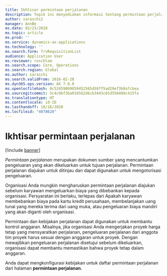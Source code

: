 ```yaml
---
title: Ikhtisar permintaan perjalanan
description: Topik ini menyediakan informasi tentang permintaan perjalanan. Permintaan perjalanan mendokumentasikan biaya yang akan dikeluarkan untuk tujuan perjalanan.
author: saraschi2
manager: AnnBe
ms.date: 02/23/2018
ms.topic: article
ms.prod: ''
ms.service: dynamics-ax-applications
ms.technology: ''
ms.search.form: TrvRequisitionList
audience: Application User
ms.reviewer: roschlom
ms.search.scope: Core, Operations
ms.search.region: Global
ms.author: saraschi
ms.search.validFrom: 2016-02-28
ms.dyn365.ops.version: AX 7.0.0
ms.openlocfilehash: 0c52459069859452565d58ff5ad29ef3b8a7cbea
ms.sourcegitcommit: 5c4c9bf3ba018562d6cb3443c01d550489c415fa
ms.translationtype: HT
ms.contentlocale: id-ID
ms.lasthandoff: 10/16/2020
ms.locfileid: "4078628"
---
```

# <a name="travel-requisitions-overview"></a>Ikhtisar permintaan perjalanan

[!include [banner](../includes/banner.md)]

*Permintaan perjalanan* merupakan dokumen sumber yang mencantumkan pengeluaran yang akan dikeluarkan untuk tujuan perjalanan. Permintaan perjalanan diajukan untuk ditinjau dan dapat digunakan untuk mengotorisasi pengeluaran.

Organisasi Anda mungkin mengharuskan permintaan perjalanan diajukan sebelum karyawan mengeluarkan biaya yang dibebankan kepada organisasi. Persyaratan ini berlaku, terlepas dari Apakah karyawan membebankan biaya pada kartu kredit perusahaan, membelanjakan uang tunai yang mereka terima dari uang muka, atau pengeluaran biaya mandiri yang akan diganti oleh organisasi.

Permintaan dan kebijakan perjalanan dapat digunakan untuk membantu kontrol anggaran. Misalnya, jika organisasi Anda mengerjakan proyek harga tetap yang mensyaratkan perjalanan, pengeluaran perjalanan dari anggota tim proyek harus sesuai dengan anggaran untuk proyek. Dengan mewajibkan pengeluaran perjalanan disetujui sebelum dikeluarkan, organisasi dapat membantu memastikan bahwa proyek tetap dalam anggaran.

Anda dapat mengkonfigurasi kebijakan untuk daftar permintaan perjalanan dari halaman **permintaan perjalanan**.
